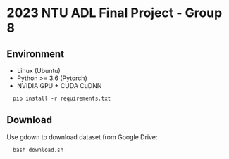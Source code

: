 # 2023 NTU ADL Final Project - Group 8
## Environment
* Linux (Ubuntu)
* Python >= 3.6 (Pytorch)
* NVIDIA GPU + CUDA CuDNN
```
  pip install -r requirements.txt
```

## Download
Use gdown to download dataset from Google Drive:
```
  bash download.sh
```
